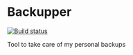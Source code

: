 # Backupper

[![Build status](https://ci.appveyor.com/api/projects/status/f0j8myalto7r8wnk/branch/master?svg=true)](https://ci.appveyor.com/project/SebastianBecker2/backupper/branch/master)

Tool to take care of my personal  backups
